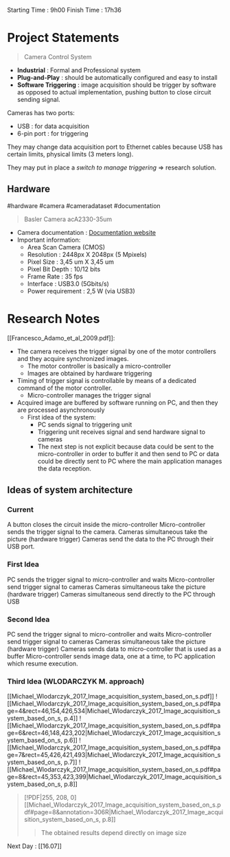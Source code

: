 Starting Time : 9h00
Finish Time : 17h36
# Project Statements

> Camera Control System

- **Industrial** : Formal and Professional system
- **Plug-and-Play** : should be automatically configured and easy to install
- **Software Triggering** : image acquisition should be trigger by software as opposed to actual implementation, pushing button to close circuit sending signal.

Cameras has two ports: 
- USB : for data acquisition
- 6-pin port : for triggering

They may change data acquisition port to Ethernet cables because USB has certain limits, physical limits (3 meters long).

They may put in place a _switch to manage triggering_ => research solution.

## Hardware
 #hardware #camera #cameradataset #documentation

> Basler Camera acA2330-35um


- Camera documentation : [Documentation website](https://docs.baslerweb.com/aca2440-35um)
- Important information: 
	- Area Scan Camera (CMOS)
	- Resolution : 2448px X 2048px (5 Mpixels)
	- Pixel Size : 3,45 um X 3,45 um
	- Pixel Bit Depth : 10/12 bits
	- Frame Rate : 35 fps
	- Interface : USB3.0 (5Gbits/s)
	- Power requirement : 2,5 W (via USB3)

# Research Notes

[[Francesco_Adamo_et_al_2009.pdf]]: 
- The camera receives the trigger signal by one of the motor controllers and they acquire synchronized images.
	- The motor controller is basically a micro-controller
	- Images are obtained by hardware triggering
- Timing of trigger signal is controllable by means of a dedicated command of the motor controller.
	- Micro-controller manages the trigger signal
- Acquired image are buffered by software running on PC, and then they are processed asynchronously
	- First idea of the system:
		- PC sends signal to triggering unit
		- Triggering unit receives signal and send hardware signal to cameras
		- The next step is not explicit because data could be sent to the micro-controller in order to buffer it and then send to PC or data could be directly sent to PC where the main application manages the data reception.


## Ideas of system architecture

### Current

A button closes the circuit inside the micro-controller 
Micro-controller sends the trigger signal to the camera. 
Cameras simultaneous take the picture (hardware trigger)
Cameras send the data to the PC through their USB port. 

### First Idea

PC sends the trigger signal to micro-controller and waits
Micro-controller send trigger signal to cameras
Cameras simultaneous take the picture (hardware trigger)
Cameras simultaneous send directly to the PC through USB

### Second Idea

PC send the trigger signal to micro-controller and waits
Micro-controller send trigger signal to cameras
Cameras simultaneous take the picture (hardware trigger)
Cameras sends data to micro-controller that is used as a buffer
Micro-controller sends image data, one at a time, to PC application which resume execution.

### Third Idea (WLODARCZYK M. approach)

[[Michael_Wlodarczyk_2017_Image_acquisition_system_based_on_s.pdf]]
![[Michael_Wlodarczyk_2017_Image_acquisition_system_based_on_s.pdf#page=4&rect=46,154,426,534|Michael_Wlodarczyk_2017_Image_acquisition_system_based_on_s, p.4]]
![[Michael_Wlodarczyk_2017_Image_acquisition_system_based_on_s.pdf#page=6&rect=46,148,423,202|Michael_Wlodarczyk_2017_Image_acquisition_system_based_on_s, p.6]]
![[Michael_Wlodarczyk_2017_Image_acquisition_system_based_on_s.pdf#page=7&rect=45,426,421,493|Michael_Wlodarczyk_2017_Image_acquisition_system_based_on_s, p.7]]
![[Michael_Wlodarczyk_2017_Image_acquisition_system_based_on_s.pdf#page=8&rect=45,353,423,399|Michael_Wlodarczyk_2017_Image_acquisition_system_based_on_s, p.8]]
> [!PDF|255, 208, 0] [[Michael_Wlodarczyk_2017_Image_acquisition_system_based_on_s.pdf#page=8&annotation=306R|Michael_Wlodarczyk_2017_Image_acquisition_system_based_on_s, p.8]]
> > The obtained results depend directly on image size


Next Day : [[16.07]]